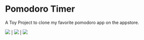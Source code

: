 # Pomodoro Timer

A Toy Project to clone my favorite pomodoro app on the appstore.




![](https://github.com/samisays11/Pomodoro-clone/blob/master/README-Assets/IMG_6639.jpg) | ![](https://github.com/samisays11/Pomodoro-clone/blob/master/README-Assets/IMG_6640.jpg) | ![](https://github.com/samisays11/Pomodoro-clone/blob/master/README-Assets/IMG_6641.jpg)





